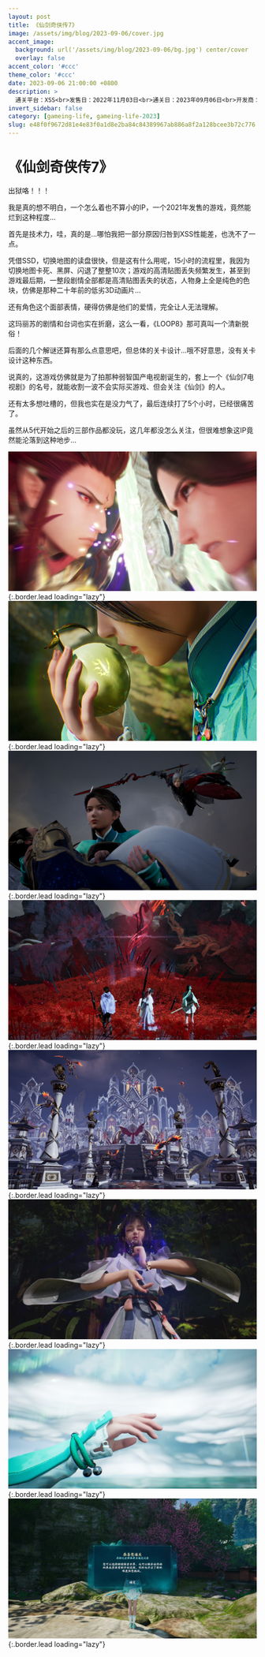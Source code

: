 ```yaml
---
layout: post
title: 《仙剑奇侠传7》
image: /assets/img/blog/2023-09-06/cover.jpg
accent_image: 
  background: url('/assets/img/blog/2023-09-06/bg.jpg') center/cover
  overlay: false
accent_color: '#ccc'
theme_color: '#ccc'
date: 2023-09-06 21:00:00 +0800
description: >
  通关平台：XSS<br>发售日：2022年11月03日<br>通关日：2023年09月06日<br>开发商：北京软星<br>发行商：上海百家合
invert_sidebar: false
category: [gameing-life, gameing-life-2023]
slug: e48f0f9672d81e4e83f0a1d8e2ba84c84389967ab886a8f2a128bcee3b72c776
---
```


# 《仙剑奇侠传7》

出狱咯！！！

我是真的想不明白，一个怎么着也不算小的IP，一个2021年发售的游戏，竟然能烂到这种程度...

首先是技术力，哇，真的是...哪怕我把一部分原因归咎到XSS性能差，也洗不了一点。

凭借SSD，切换地图的读盘很快，但是这有什么用呢，15小时的流程里，我因为切换地图卡死、黑屏、闪退了整整10次；游戏的高清贴图丢失频繁发生，甚至到游戏最后期，一整段剧情全部都是高清贴图丢失的状态，人物身上全是纯色的色块，仿佛是那种二十年前的低劣3D动画片...

还有角色这个面部表情，硬得仿佛是他们的爱情，完全让人无法理解。

这玛丽苏的剧情和台词也实在折磨，这么一看，《LOOP8》那可真叫一个清新脱俗！

后面的几个解谜还算有那么点意思吧，但总体的关卡设计...哦不好意思，没有关卡设计这种东西。

说真的，这游戏仿佛就是为了拍那种弱智国产电视剧诞生的，套上一个《仙剑7电视剧》的名号，就能收割一波不会实际买游戏、但会关注《仙剑》的人。

还有太多想吐槽的，但我也实在是没力气了，最后连续打了5个小时，已经很痛苦了。

虽然从5代开始之后的三部作品都没玩，这几年都没怎么关注，但很难想象这IP竟然能沦落到这种地步...

![](/assets/img/blog/2023-09-06/1.jpg){:.border.lead loading="lazy"}
![](/assets/img/blog/2023-09-06/2.jpg){:.border.lead loading="lazy"}
![](/assets/img/blog/2023-09-06/3.jpg){:.border.lead loading="lazy"}
![](/assets/img/blog/2023-09-06/4.jpg){:.border.lead loading="lazy"}
![](/assets/img/blog/2023-09-06/5.jpg){:.border.lead loading="lazy"}
![](/assets/img/blog/2023-09-06/6.jpg){:.border.lead loading="lazy"}
![](/assets/img/blog/2023-09-06/7.jpg){:.border.lead loading="lazy"}
![](/assets/img/blog/2023-09-06/8.jpg){:.border.lead loading="lazy"}